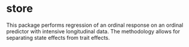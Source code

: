 # store
This package performs regression of an ordinal response on an ordinal predictor with intensive longitudinal data. 
The methodology allows for separating state effects from trait effects.
